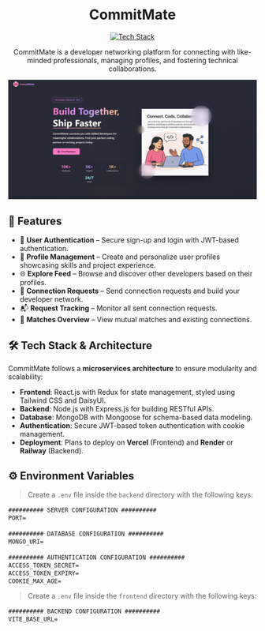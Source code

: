 <h1 align="center">
  <br>
  CommitMate
  <br>
</h1>

<div align="center">
  <a href="https://github.com/soumadip-dev">
    <img src="https://skillicons.dev/icons?i=nodejs,express,mongodb,react,redux,tailwindcss,github" alt="Tech Stack" width="300">
  </a>
</div>

<p align="center">
  CommitMate is a developer networking platform for connecting with like-minded professionals, managing profiles, and fostering technical collaborations.
</p>

<div align="center">
  <img src="./frontend/src/assets/ScreenShoot.png" alt="CommitMate Screenshot" width="900">
</div>

## 🌟 Features

- 🔐 **User Authentication** – Secure sign-up and login with JWT-based authentication.
- 👤 **Profile Management** – Create and personalize user profiles showcasing skills and project experience.
- 🌐 **Explore Feed** – Browse and discover other developers based on their profiles.
- 🤝 **Connection Requests** – Send connection requests and build your developer network.
- 📬 **Request Tracking** – Monitor all sent connection requests.
- 🧩 **Matches Overview** – View mutual matches and existing connections.

## 🛠 Tech Stack & Architecture

CommitMate follows a **microservices architecture** to ensure modularity and scalability:

- **Frontend**: React.js with Redux for state management, styled using Tailwind CSS and DaisyUI.
- **Backend**: Node.js with Express.js for building RESTful APIs.
- **Database**: MongoDB with Mongoose for schema-based data modeling.
- **Authentication**: Secure JWT-based token authentication with cookie management.
- **Deployment**: Plans to deploy on **Vercel** (Frontend) and **Render** or **Railway** (Backend).

## ⚙️ Environment Variables

> Create a `.env` file inside the `backend` directory with the following keys:

```
########## SERVER CONFIGURATION ##########
PORT=

########## DATABASE CONFIGURATION ##########
MONGO_URI=

########## AUTHENTICATION CONFIGURATION ##########
ACCESS_TOKEN_SECRET=
ACCESS_TOKEN_EXPIRY=
COOKIE_MAX_AGE=
```

> Create a `.env` file inside the `frontend` directory with the following keys:

```
########## BACKEND CONFIGURATION ##########
VITE_BASE_URL=
```

<!-- ## 📡 API Endpoints

### 🔐 Authentication

| Method | Endpoint       | Description            |
| ------ | -------------- | ---------------------- |
| POST   | `/auth/signup` | Register a new user    |
| POST   | `/auth/login`  | Log in to an account   |
| POST   | `/auth/logout` | Log out of the session |

---

### 👤 Profile Management

| Method | Endpoint                 | Description                 |
| ------ | ------------------------ | --------------------------- |
| GET    | `/profile/view`          | View current user's profile |
| PATCH  | `/profile/edit`          | Edit profile information    |
| PATCH  | `/profile/resetpassword` | Reset account password      |
| DELETE | `/profile`               | Delete user profile         |

---

### 🤝 Connection Requests

| Method | Endpoint                               | Description                    |
| ------ | -------------------------------------- | ------------------------------ |
| POST   | `/connection/send/like/:userId`        | Send a "like" request          |
| POST   | `/connection/send/pass/:userId`        | Send a "pass" (ignore) request |
| POST   | `/connection/review/match/:requestId`  | Accept a connection request    |
| POST   | `/connection/review/reject/:requestId` | Reject a connection request    |

---

### 👥 User Networking

| Method | Endpoint            | Description                       |
| ------ | ------------------- | --------------------------------- |
| GET    | `/user/requests`    | View received connection requests |
| GET    | `/user/connections` | View established connections      |
| GET    | `/user/feed`        | Discover new developers           |

--- -->
